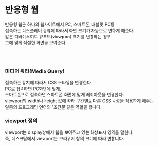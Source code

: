 # 반응형 웹

반응형 웹은 하나의 웹사이트에서 PC, 스마트폰, 태블릿 PC등 </br>
접속하는 디스플레이 종류에 따라서 화면 크기가 자동으로 변하게 해준다.</br>
같은 디바이스여도 뷰포트(viewport) 크기를 변경하는 경우</br>
그에 맞게 적절한 화면을 보여준다.

</br>
</br>

### 미디어 쿼리(Media Query)

접속하는 장치에 따라서 CSS 스타일을 변경한다.</br>
PC로 접속하면 PC화면에 맞게, </br>
스마트폰으로 접속하면 스마트폰 화면에 맞게 레이아웃을 변경한다.
</br>
viewport의 width나 height 값에 따라 구간별로 다른 CSS 속성을 적용하게 해주는 </br>
일종의 프로그래밍 언어의 '조건문'같은 역할을 합니다.

### viewport 정의

viewport는 display상에서 웹을 보여주고 있는 화상표시 영역을 말한다.</br>
즉, 데스크탑에서 viewport는 브라우저 창의 크기에 따라 변합니다.
